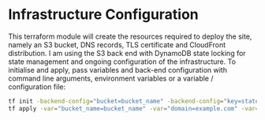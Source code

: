 # Infrastructure Configuration

This terraform module will create the resources required to deploy the
site, namely an S3 bucket, DNS records, TLS certificate and CloudFront
distribution. I am using the S3 back end with DynamoDB state locking for
state management and ongoing configuration of the infrastructure. To
initialise and apply, pass variables and back-end configuration with
command line arguments, environment variables or a variable /
configuration file:

```sh
tf init -backend-config="bucket=bucket_name" -backend-config="key=state_path" -backend-config="dynamodb_table=lock_table" -backend-config="region=your_region"
tf apply -var="bucket_name=bucket_name" -var="domain=example.com" -var="subdomain=sub.example.com"
```
